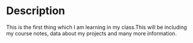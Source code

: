 # Description
This is the first thing which I am learning in my class.This will be including my course notes, data about my projects and many more information.
